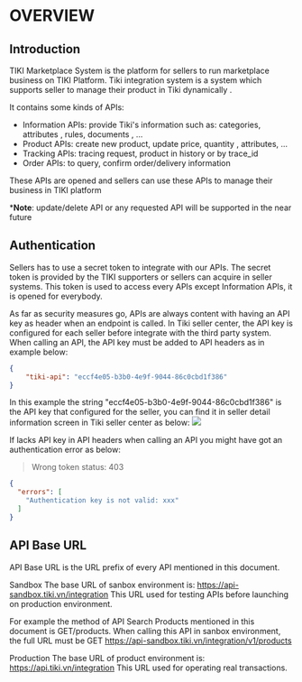 # OVERVIEW
## Introduction

TIKI Marketplace System is the platform for sellers to run marketplace business on TIKI Platform. Tiki integration system is a system which supports seller to manage their product in Tiki dynamically .

It contains some kinds of APIs:

* Information APIs: provide Tiki's information such as: categories, attributes , rules, documents , ...
* Product APIs: create new product, update price, quantity , attributes, ...
* Tracking APIs: tracing request, product in history or by trace_id
* Order APIs: to query, confirm order/delivery information 
 
These APIs are opened and sellers can use these APIs to manage their business in TIKI platform

***Note**: update/delete API or any requested API will be supported in the near future 

## Authentication

Sellers has to use a secret token to integrate with our APIs.
The secret token is provided by the TIKI supporters or sellers can acquire in seller systems.
This token is used to access every APIs except Information APIs, it is opened for everybody.

As far as security measures go, APIs are always content with having an API key as header when an endpoint is called.
In Tiki seller center, the API key is configured for each seller before integrate with the third party system.
When calling an API, the API key must be added to API headers as in example below:

```json
{
    "tiki-api": "eccf4e05-b3b0-4e9f-9044-86c0cbd1f386"
}  
```
In this example the string "eccf4e05-b3b0-4e9f-9044-86c0cbd1f386" is the API key that configured for the seller, you can find it in seller detail information screen in Tiki seller center as below:
![](https://sellercenter-api-docs.tiki.vn/images/api_key.png)

If lacks API key in API headers when calling an API you might have got an authentication error as below:
> Wrong token status: 403

```json
{
  "errors": [
    "Authentication key is not valid: xxx"
  ]
}
```

## API Base URL
API Base URL is the URL prefix of every API mentioned in this document.

Sandbox
The base URL of sanbox environment is: https://api-sandbox.tiki.vn/integration
This URL used for testing APIs before launching on production environment.

For example the method of API Search Products mentioned in this document is GET/products.
When calling this API in sanbox environment, the full URL must be GET https://api-sandbox.tiki.vn/integration/v1/products

Production
The base URL of product environment is: https://api.tiki.vn/integration
This URL used for operating real transactions.